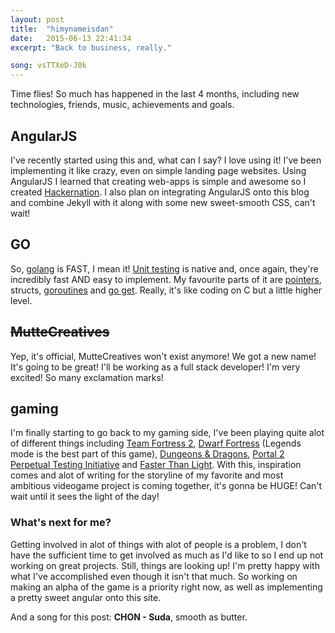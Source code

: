 ```yaml
---
layout: post
title:  "himynameisdan"
date:   2015-06-13 22:41:34
excerpt: "Back to business, really."

song: vsTTXeD-J0k
---
```


Time flies! So much has happened in the last 4 months, including new technologies, friends, music, achievements and goals.

## AngularJS
I've recently started using this and, what can I say? I love using it! I've been implementing it like crazy, even on simple landing page websites. Using AngularJS I learned that creating web-apps is simple and awesome so I created [Hackernation](https://github.com/dancmj/hackernation). I also plan on integrating AngularJS onto this blog and combine Jekyll with it along with some new sweet-smooth CSS, can't wait!

## GO
So, [golang](https://golang.org/) is FAST, I mean it! [Unit testing](http://golang.org/pkg/testing/) is native and, once again, they're incredibly fast AND easy to implement. My favourite parts of it are [pointers](https://tour.golang.org/moretypes/1), structs, [goroutines](https://gobyexample.com/goroutines) and [go get](https://golang.org/doc/code.html#remote). Really, it's like coding on C but a little higher level.

## <s>MutteCreatives</s>
Yep, it's official, MutteCreatives won't exist anymore! We got a new name! It's going to be great! I'll be working as a full stack developer! I'm very excited! So many exclamation marks!

## gaming
I'm finally starting to go back to my gaming side, I've been playing quite alot of different things including [Team Fortress 2](http://www.teamfortress.com/), [Dwarf Fortress](http://www.bay12games.com/dwarves/) (Legends mode is the best part of this game), [Dungeons & Dragons](https://www.wikiwand.com/en/Dungeons_%26_Dragons), [Portal 2 Perpetual Testing Initiative](http://www.thinkwithportals.com/) and [Faster Than Light](http://www.ftlgame.com/). With this, inspiration comes and alot of writing for the storyline of my favorite and most ambitious videogame project is coming together, it's gonna be HUGE! Can't wait until it sees the light of the day!

### What's next for me?
Getting involved in alot of things with alot of people is a problem, I don't have the sufficient time to get involved as much as I'd like to so I end up not working on great projects. Still, things are looking up! I'm pretty happy with what I've accomplished even though it isn't that much. So working on making an alpha of the game is a priority right now, as well as implementing a pretty sweet angular onto this site.

And a song for this post: **CHON - Suda**, smooth as butter.
